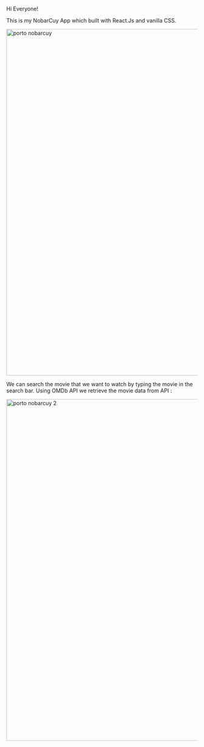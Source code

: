 Hi Everyone!

This is my NobarCuy App which built with React.Js and vanilla CSS. 



<img width="913" alt="porto nobarcuy" src="https://user-images.githubusercontent.com/55395086/206857855-cc8de346-3de8-4af3-83ab-5533388a3cea.png">

We can search the movie that we want to watch by typing the movie in the search bar. Using OMDb API we retrieve the movie data from API :

<img width="900" alt="porto nobarcuy 2" src="https://user-images.githubusercontent.com/55395086/206857862-4636c1f3-dd7e-429b-814e-85c2d803de66.png">
